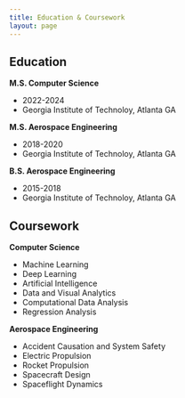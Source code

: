 ```yaml
---
title: Education & Coursework
layout: page
---
```


## Education
**M.S. Computer Science**
- 2022-2024
- Georgia Institute of Technoloy, Atlanta GA

**M.S. Aerospace Engineering**
- 2018-2020
- Georgia Institute of Technoloy, Atlanta GA

**B.S. Aerospace Engineering**
- 2015-2018
- Georgia Institute of Technoloy, Atlanta GA


## Coursework
**Computer Science**
- Machine Learning
- Deep Learning
- Artificial Intelligence
- Data and Visual Analytics
- Computational Data Analysis
- Regression Analysis

**Aerospace Engineering**
- Accident Causation and System Safety
- Electric Propulsion
- Rocket Propulsion
- Spacecraft Design
- Spaceflight Dynamics
